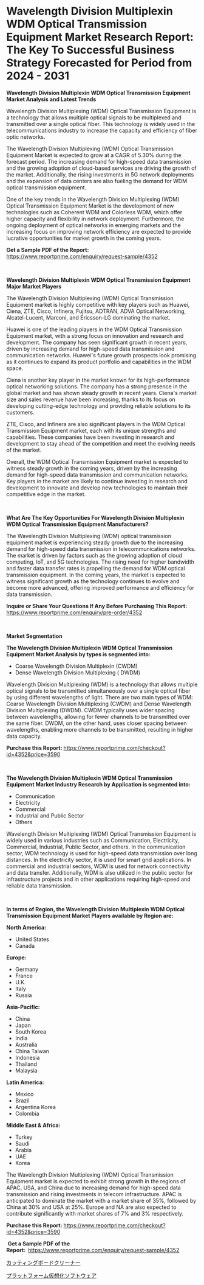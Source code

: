 <p><h1>Wavelength Division Multiplexin WDM Optical Transmission Equipment Market Research Report: The Key To Successful Business Strategy Forecasted for Period from 2024 - 2031</h1></p><p><strong>Wavelength Division Multiplexin WDM Optical Transmission Equipment Market Analysis and Latest Trends</strong></p>
<p><p>Wavelength Division Multiplexing (WDM) Optical Transmission Equipment is a technology that allows multiple optical signals to be multiplexed and transmitted over a single optical fiber. This technology is widely used in the telecommunications industry to increase the capacity and efficiency of fiber optic networks.</p><p>The Wavelength Division Multiplexing (WDM) Optical Transmission Equipment Market is expected to grow at a CAGR of 5.30% during the forecast period. The increasing demand for high-speed data transmission and the growing adoption of cloud-based services are driving the growth of the market. Additionally, the rising investments in 5G network deployments and the expansion of data centers are also fueling the demand for WDM optical transmission equipment.</p><p>One of the key trends in the Wavelength Division Multiplexing (WDM) Optical Transmission Equipment Market is the development of new technologies such as Coherent WDM and Colorless WDM, which offer higher capacity and flexibility in network deployment. Furthermore, the ongoing deployment of optical networks in emerging markets and the increasing focus on improving network efficiency are expected to provide lucrative opportunities for market growth in the coming years.</p></p>
<p><strong>Get a Sample PDF of the Report:&nbsp;</strong> <a href="https://www.reportprime.com/enquiry/request-sample/4352">https://www.reportprime.com/enquiry/request-sample/4352</a></p>
<p>&nbsp;</p>
<p><strong>Wavelength Division Multiplexin WDM Optical Transmission Equipment Major Market Players</strong></p>
<p><p>The Wavelength Division Multiplexing (WDM) Optical Transmission Equipment market is highly competitive with key players such as Huawei, Ciena, ZTE, Cisco, Infinera, Fujitsu, ADTRAN, ADVA Optical Networking, Alcatel-Lucent, Marconi, and Ericsson-LG dominating the market.</p><p>Huawei is one of the leading players in the WDM Optical Transmission Equipment market, with a strong focus on innovation and research and development. The company has seen significant growth in recent years, driven by increasing demand for high-speed data transmission and communication networks. Huawei's future growth prospects look promising as it continues to expand its product portfolio and capabilities in the WDM space.</p><p>Ciena is another key player in the market known for its high-performance optical networking solutions. The company has a strong presence in the global market and has shown steady growth in recent years. Ciena's market size and sales revenue have been increasing, thanks to its focus on developing cutting-edge technology and providing reliable solutions to its customers.</p><p>ZTE, Cisco, and Infinera are also significant players in the WDM Optical Transmission Equipment market, each with its unique strengths and capabilities. These companies have been investing in research and development to stay ahead of the competition and meet the evolving needs of the market.</p><p>Overall, the WDM Optical Transmission Equipment market is expected to witness steady growth in the coming years, driven by the increasing demand for high-speed data transmission and communication networks. Key players in the market are likely to continue investing in research and development to innovate and develop new technologies to maintain their competitive edge in the market.</p></p>
<p>&nbsp;</p>
<p><strong>What Are The Key Opportunities For Wavelength Division Multiplexin WDM Optical Transmission Equipment Manufacturers?</strong></p>
<p><p>The Wavelength Division Multiplexing (WDM) optical transmission equipment market is experiencing steady growth due to the increasing demand for high-speed data transmission in telecommunications networks. The market is driven by factors such as the growing adoption of cloud computing, IoT, and 5G technologies. The rising need for higher bandwidth and faster data transfer rates is propelling the demand for WDM optical transmission equipment. In the coming years, the market is expected to witness significant growth as the technology continues to evolve and become more advanced, offering improved performance and efficiency for data transmission.</p></p>
<p><strong>Inquire or Share Your Questions If Any Before Purchasing This Report:</strong> <a href="https://www.reportprime.com/enquiry/pre-order/4352">https://www.reportprime.com/enquiry/pre-order/4352</a></p>
<p>&nbsp;</p>
<p><strong>Market Segmentation</strong></p>
<p><strong>The Wavelength Division Multiplexin WDM Optical Transmission Equipment Market Analysis by types is segmented into:</strong></p>
<p><ul><li>Coarse Wavelength Division Multiplexin (CWDM)</li><li>Dense Wavelength Division Multiplexing ( DWDM)</li></ul></p>
<p><p>Wavelength Division Multiplexing (WDM) is a technology that allows multiple optical signals to be transmitted simultaneously over a single optical fiber by using different wavelengths of light. There are two main types of WDM: Coarse Wavelength Division Multiplexing (CWDM) and Dense Wavelength Division Multiplexing (DWDM). CWDM typically uses wider spacing between wavelengths, allowing for fewer channels to be transmitted over the same fiber. DWDM, on the other hand, uses closer spacing between wavelengths, enabling more channels to be transmitted, resulting in higher data capacity.</p></p>
<p><strong>Purchase this Report:&nbsp;</strong><a href="https://www.reportprime.com/checkout?id=4352&price=3590">https://www.reportprime.com/checkout?id=4352&price=3590</a></p>
<p>&nbsp;</p>
<p><strong>The Wavelength Division Multiplexin WDM Optical Transmission Equipment Market Industry Research by Application is segmented into:</strong></p>
<p><ul><li>Communication</li><li>Electricity</li><li>Commercial</li><li>Industrial and Public Sector</li><li>Others</li></ul></p>
<p><p>Wavelength Division Multiplexing (WDM) Optical Transmission Equipment is widely used in various industries such as Communication, Electricity, Commercial, Industrial, Public Sector, and others. In the communication sector, WDM technology is used for high-speed data transmission over long distances. In the electricity sector, it is used for smart grid applications. In commercial and industrial sectors, WDM is used for network connectivity and data transfer. Additionally, WDM is also utilized in the public sector for infrastructure projects and in other applications requiring high-speed and reliable data transmission.</p></p>
<p>&nbsp;</p>
<p><strong>In terms of Region, the Wavelength Division Multiplexin WDM Optical Transmission Equipment Market Players available by Region are:</strong></p>
<p>
    <p> <strong> North America: </strong>
        <ul>
            <li>United States</li>
            <li>Canada</li>
        </ul>
        </p> 
    <p> <strong> Europe: </strong>
        <ul>
            <li>Germany</li>
            <li>France</li>
            <li>U.K.</li>
            <li>Italy</li>
            <li>Russia</li>
        </ul>
        </p> 
    <p> <strong> Asia-Pacific: </strong>
        <ul>
            <li>China</li>
            <li>Japan</li>
            <li>South Korea</li>
            <li>India</li>
            <li>Australia</li>
            <li>China Taiwan</li>
            <li>Indonesia</li>
            <li>Thailand</li>
            <li>Malaysia</li>
        </ul>
        </p> 
    <p> <strong> Latin America: </strong>
        <ul>
            <li>Mexico</li>
            <li>Brazil</li>
            <li>Argentina Korea</li>
            <li>Colombia</li>
        </ul>
        </p> 
    <p> <strong> Middle East & Africa: </strong>
        <ul>
            <li>Turkey</li>
            <li>Saudi</li>
            <li>Arabia</li>
            <li>UAE</li>
            <li>Korea</li>
        </ul>
    </p>
    </p>
<p><p>The Wavelength Division Multiplexing (WDM) Optical Transmission Equipment market is expected to exhibit strong growth in the regions of APAC, USA, and China due to increasing demand for high-speed data transmission and rising investments in telecom infrastructure. APAC is anticipated to dominate the market with a market share of 35%, followed by China at 30% and USA at 25%. Europe and NA are also expected to contribute significantly with market shares of 7% and 3% respectively.</p></p>
<p><strong>Purchase this Report: </strong><a href="https://www.reportprime.com/checkout?id=4352&price=3590">https://www.reportprime.com/checkout?id=4352&price=3590</a></p>
<p>&nbsp;<strong>Get a Sample PDF of the Report:&nbsp;&nbsp;</strong><a href="https://www.reportprime.com/enquiry/request-sample/4352">https://www.reportprime.com/enquiry/request-sample/4352</a></p>
<p><strong></strong></p>
<p><p><a href="https://github.com/Sophiaard2003/Market-Research-Report-List-1/blob/main/244599015139.md">カッティングボードクリーナー</a></p><p><a href="https://medium.com/@jonathandavies84/%E3%83%97%E3%83%A9%E3%83%83%E3%83%88%E3%83%95%E3%82%A9%E3%83%BC%E3%83%A0%E4%BB%AE%E6%83%B3%E5%8C%96%E3%82%BD%E3%83%95%E3%83%88%E3%82%A6%E3%82%A7%E3%82%A2%E5%B8%82%E5%A0%B4%E3%81%AF-%E3%82%B7%E3%82%A7%E3%82%A2-%E3%82%B5%E3%82%A4%E3%82%BA-2031%E5%B9%B4%E3%81%BE%E3%81%A7%E3%81%AE%E4%BA%88%E6%B8%AC%E3%81%AB%E7%84%A6%E7%82%B9%E3%82%92%E5%BD%93%E3%81%A6%E3%81%A6%E3%81%84%E3%81%BE%E3%81%99-89e23f2065c9">プラットフォーム仮想化ソフトウェア</a></p></p>